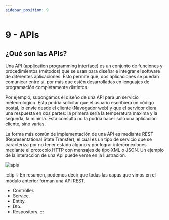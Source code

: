 ```yaml
---
sidebar_position: 9
---
```


# 9 - APIs

## ¿Qué son las APIs?
Una API (application programming interface) es un conjunto de funciones y procedimientos (métodos) que se usan para diseñar e integrar el software de diferentes aplicaciones. Esto permite que, dos aplicaciones se puedan comunicar entre sí, por más que estén desarrolladas en lenguajes de programación completamente distintos.

Por ejemplo, supongamos el diseño de una API para un servicio meteorológico. Ésta podría solicitar que el usuario escribiera un código postal, lo envíe desde el cliente (Navegador web) y que el servidor diera una respuesta en dos partes: la primera sería la temperatura máxima y la segunda, la mínima. Esta consulta no la podría hacer solo una aplicación cliente, sino varias.

La forma más común de implementación de una API es mediante REST (Representational State Transfer), el cual es un tipo de servicio que se caracteriza por no tener estado alguno y por lograr interconexiones mediante el protocolo HTTP con mensajes de tipo XML o JSON. Un ejemplo de la interacción de una Api puede verse en la Ilustración.

![apis](/img/apis.png)

:::tip
💡 En resumen, podemos decir que todas las capas que vimos en el módulo anterior forman una API REST.
- Controller.
- Service.
- Entity.
- Dto.
- Respository.
:::